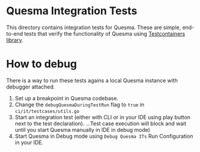 Quesma Integration Tests
========================

This directory contains integration tests for Quesma. 
These are simple, end-to-end tests that verify the functionality of Quesma using [Testcontainers library](https://testcontainers.com).




How to debug
============

There is a way to run these tests agains a local Quesma instance with debugger attached.

1. Set up a breakpoint in Quesma codebase.
2. Change the `debugQuesmaDuringTestRun` flag to `true` in `ci/it/testcases/utils.go`
3. Start an integration test (either with CLI or in your IDE using play button next to the test declaration).
   ...Test case execution will block and wait until you start Quesma manually in IDE in debug mode)
4. Start Quesma in Debug mode using `Debug Quesma ITs` Run Configuration in your IDE.